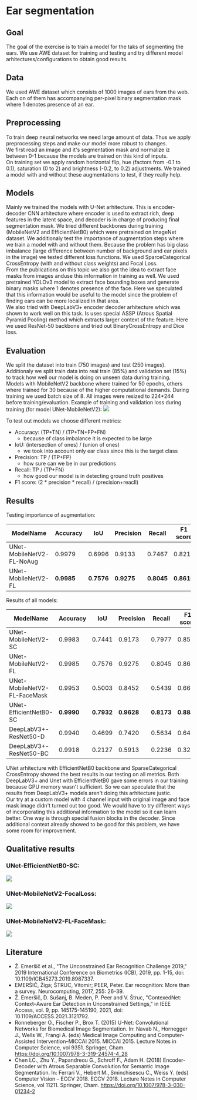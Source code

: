 # Ear segmentation

## Goal
The goal of the exercise is to train a model for the taks of segmenting the ears. We use AWE dataset for training and testing and try different model arhitectures/configurations to obtain good results.

## Data
We used AWE dataset which consists of 1000 images of ears from the web. Each on of them has accompanying per-pixel binary segmentation mask where 1 denotes presence of an ear.

## Preprocessing
To train deep neural networks we need large amount of data. Thus we apply preprocessing steps and make our model more robust to changes. \
We first read an image and it's segmentation mask and normalize iz between 0-1 because the models are trained on this kind of inputs. \
On training set we apply random horizontal flip, hue (factors from -0.1 to 0.1), saturation (0 to 2) and brightness (-0.2, to 0.2) adjustments. We trained a model with and without these augmentations to test, if they really help.

## Models
Mainly we trained the models with U-Net arhitecture. This is encoder-decoder CNN arhitecture where encoder is used to extract rich, deep features in the latent space, and decoder is in charge of producing final segmentation mask. We tried different backbones during training (MobileNetV2 and EfficientNetB0) which were pretrained on ImageNet dataset. We additionaly test the importance of augmentation steps where we train a model with and without them. Because the problem has big class imbalance (large difference between number of background and ear pixels in the image) we tested different loss functions. We used SparceCategorical CrossEntropy (with and without class weights) and Focal Loss. \
From the publications on this topic we also got the idea to extract face masks from images anduse this information in training as well. We used pretrained YOLOv3 model to extract face bounding boxes and generate binary masks where 1 denotes presence of the face. Here we speculated that this information would be useful to the model since the problem of finding ears can be more localized in that area. \
We also tried with DeepLabV3+ encoder decoder arhitecture which was shown to work well on this task. Is uses special ASSP (Atrous Spatial Pyramid Pooling) method which extracts larger context of the feature. Here we used ResNet-50 backbone and tried out BinaryCrossEntropy and Dice loss.

## Evaluation
We split the dataset into train (750 images) and test (250 images). Additionaly we split train data into real train (85%) and validation set (15%) to track how well our model is doing on unseen data during training.\
Models with MobileNetV2 backbone where trained for 50 epochs, others where trained for 30 because of the higher computational demands. During training we used batch size of 8. All images were resized to 224*244 before training/evaluation. Example of training and validation loss during training (for model UNet-MobileNetV2):
![](./detectors/figures/UNet-MobileNetV2/loss.jpg)

To test out models we choose different metrics:
- Accuracy: (TP+TN) / (TP+TN+FP+FN)
    - because of class imbalance it is expected to be large
- IoU: (intersection of ones) / (union of ones)
    - we took into account only ear class since this is the target class
- Precision: TP / (TP+FP)
    - how sure can we be in our predictions
- Recall: TP / (TP+FN)
    - how good our model is in detecting ground truth positives
- F1 score: (2 * precision * recall) / (precision+reacll)

## Results

Testing importance of augmentation:

| ModelName   | Accuracy    | IoU      |Precision     | Recall |  F1 score |
| ----------- | ----------- | -----------|-----------|----------- |-----------|
| UNet-MobileNetV2-FL-NoAug | 0.9979|0.6996 | 0.9133 | 0.7467 | 0.8216 |
| UNet-MobileNetV2-FL   |**0.9985** |**0.7576** |**0.9275** |**0.8045** |**0.8616**|

Results of all models:

| ModelName   | Accuracy    | IoU      |Precision     | Recall |  F1 score |
| ----------- | ----------- | -----------|-----------|----------- |-----------|
| UNet-MobileNetV2-SC   |0.9983 |0.7441 |0.9173 |0.7977 |0.8533|
| UNet-MobileNetV2-FL |0.9985|0.7576 |0.9275 |0.8045 |0.8616|
| UNet-MobileNetV2-FL-FaceMask|0.9953|0.5003 |0.8452 |0.5439|0.6619|
| UNet-EfficientNetB0-SC |**0.9990**|**0.7932**|**0.9628**|**0.8173**|**0.8841**|
| DeepLabV3+-ResNet50-D |0.9940|0.4699|0.7420|0.5634|0.6405|
| DeepLabV3+-ResNet50-BC|0.9918|0.2127|0.5913|0.2236|0.3245|

UNet arhitecture with EfficientNetB0 backbone and SparseCategorical CrossEntropy showed the best results in our testing on all metrics. Both DeepLabV3+ and Unet with EfficientNetB0 gave some errors in our training because GPU memory wasn't sufficient. So we can speculate that the results from DeepLabV3+ models aren't doing this arhitecture justic. \
Our try at a custom model with 4 channel input with original image and face mask image didn't turned out too good. We would have to try different ways of incorporating this additional information to the model so it can learn better. One way is through special fusion blocks in the decoder. Since additional context already showed to be good for this problem, we have some room for improvement.

## Qualitative results

### UNet-EfficientNetB0-SC:
![](./results/UNet-EfficientNetB0-SparseCategoricalCE.jpg)

### UNet-MobileNetV2-FocalLoss:
![](./results/UNet-MobileNetV2-FocalLoss.jpg)

### UNet-MobileNetV2-FL-FaceMask:
![](./results/UNet-MobileNetV2-FL-FaceMask.jpg)

## Literature
- Ž. Emeršič et al., "The Unconstrained Ear Recognition Challenge 2019," 2019 International Conference on Biometrics (ICB), 2019, pp. 1-15, doi: 10.1109/ICB45273.2019.8987337.
- EMERŠIČ, Žiga; ŠTRUC, Vitomir; PEER, Peter. Ear recognition: More than a survey. Neurocomputing, 2017, 255: 26-39.
- Ž. Emeršič, D. Sušanj, B. Meden, P. Peer and V. Štruc, "ContexedNet: Context–Aware Ear Detection in Unconstrained Settings," in IEEE Access, vol. 9, pp. 145175-145190, 2021, doi: 10.1109/ACCESS.2021.3121792.
- Ronneberger O., Fischer P., Brox T. (2015) U-Net: Convolutional Networks for Biomedical Image Segmentation. In: Navab N., Hornegger J., Wells W., Frangi A. (eds) Medical Image Computing and Computer-Assisted Intervention–MICCAI 2015. MICCAI 2015. Lecture Notes in Computer Science, vol 9351. Springer, Cham. https://doi.org/10.1007/978-3-319-24574-4_28
- Chen LC., Zhu Y., Papandreou G., Schroff F., Adam H. (2018) Encoder-Decoder with Atrous Separable Convolution for Semantic Image Segmentation. In: Ferrari V., Hebert M., Sminchisescu C., Weiss Y. (eds) Computer Vision – ECCV 2018. ECCV 2018. Lecture Notes in Computer Science, vol 11211. Springer, Cham. https://doi.org/10.1007/978-3-030-01234-2

